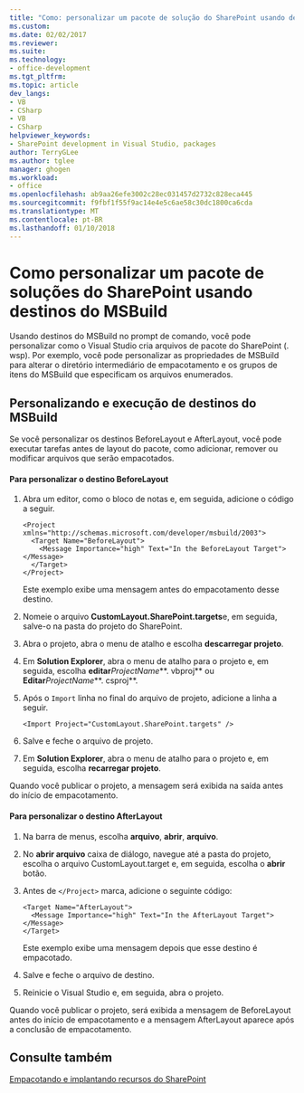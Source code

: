 ```yaml
---
title: "Como: personalizar um pacote de solução do SharePoint usando destinos do MSBuild | Microsoft Docs"
ms.custom: 
ms.date: 02/02/2017
ms.reviewer: 
ms.suite: 
ms.technology:
- office-development
ms.tgt_pltfrm: 
ms.topic: article
dev_langs:
- VB
- CSharp
- VB
- CSharp
helpviewer_keywords:
- SharePoint development in Visual Studio, packages
author: TerryGLee
ms.author: tglee
manager: ghogen
ms.workload:
- office
ms.openlocfilehash: ab9aa26efe3002c28ec031457d2732c828eca445
ms.sourcegitcommit: f9fbf1f55f9ac14e4e5c6ae58c30dc1800ca6cda
ms.translationtype: MT
ms.contentlocale: pt-BR
ms.lasthandoff: 01/10/2018
---
```

# <a name="how-to-customize-a-sharepoint-solution-package-by-using-msbuild-targets"></a>Como personalizar um pacote de soluções do SharePoint usando destinos do MSBuild
  Usando destinos do MSBuild no prompt de comando, você pode personalizar como o Visual Studio cria arquivos de pacote do SharePoint (. wsp). Por exemplo, você pode personalizar as propriedades de MSBuild para alterar o diretório intermediário de empacotamento e os grupos de itens do MSBuild que especificam os arquivos enumerados.  
  
## <a name="customizing-and-running-msbuild-targets"></a>Personalizando e execução de destinos do MSBuild  
 Se você personalizar os destinos BeforeLayout e AfterLayout, você pode executar tarefas antes de layout do pacote, como adicionar, remover ou modificar arquivos que serão empacotados.  
  
#### <a name="to-customize-the-beforelayout-target"></a>Para personalizar o destino BeforeLayout  
  
1.  Abra um editor, como o bloco de notas e, em seguida, adicione o código a seguir.  
  
    ```  
    <Project xmlns="http://schemas.microsoft.com/developer/msbuild/2003">  
      <Target Name="BeforeLayout">  
        <Message Importance="high" Text="In the BeforeLayout Target"></Message>  
      </Target>  
    </Project>  
    ```  
  
     Este exemplo exibe uma mensagem antes do empacotamento desse destino.  
  
2.  Nomeie o arquivo **CustomLayout.SharePoint.targets**e, em seguida, salve-o na pasta do projeto do SharePoint.  
  
3.  Abra o projeto, abra o menu de atalho e escolha **descarregar projeto**.  
  
4.  Em **Solution Explorer**, abra o menu de atalho para o projeto e, em seguida, escolha **editar***ProjectName***. vbproj** ou **Editar***ProjectName***. csproj**.  
  
5.  Após o `Import` linha no final do arquivo de projeto, adicione a linha a seguir.  
  
    ```  
    <Import Project="CustomLayout.SharePoint.targets" />  
    ```  
  
6.  Salve e feche o arquivo de projeto.  
  
7.  Em **Solution Explorer**, abra o menu de atalho para o projeto e, em seguida, escolha **recarregar projeto**.  
  
 Quando você publicar o projeto, a mensagem será exibida na saída antes do início de empacotamento.  
  
#### <a name="to-customize-the-afterlayout-target"></a>Para personalizar o destino AfterLayout  
  
1.  Na barra de menus, escolha **arquivo**, **abrir**, **arquivo**.  
  
2.  No **abrir arquivo** caixa de diálogo, navegue até a pasta do projeto, escolha o arquivo CustomLayout.target e, em seguida, escolha o **abrir** botão.  
  
3.  Antes de `</Project>` marca, adicione o seguinte código:  
  
    ```  
    <Target Name="AfterLayout">  
      <Message Importance="high" Text="In the AfterLayout Target"></Message>  
    </Target>  
    ```  
  
     Este exemplo exibe uma mensagem depois que esse destino é empacotado.  
  
4.  Salve e feche o arquivo de destino.  
  
5.  Reinicie o Visual Studio e, em seguida, abra o projeto.  
  
 Quando você publicar o projeto, será exibida a mensagem de BeforeLayout antes do início de empacotamento e a mensagem AfterLayout aparece após a conclusão de empacotamento.  
  
## <a name="see-also"></a>Consulte também  
 [Empacotando e implantando recursos do SharePoint](../sharepoint/packaging-and-deploying-sharepoint-solutions.md)  
  
  